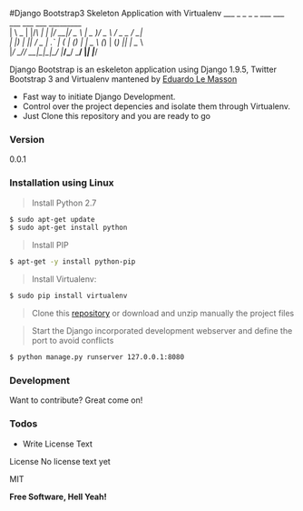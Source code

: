 #Django Bootstrap3 Skeleton Application with Virtualenv
 ___     _  _   _  _  ___  ___    ___  ___   ___ _________ <br>
|   \ _ | |/_\ | \| |/ __|/ _ \  | _ )/ _ \ / _ \_   _/ __|<br>
| |) | || / _ \| .` | (_ | (_) | | _ \ (_) | (_) || | \__ \ <br>
|___/ \__/_/ \_\_|\_|\___|\___/  |___/\___/ \___/ |_| |___/<br> 
                                                                                 

Django Bootstrap is an eskeleton application using Django 1.9.5, Twitter Bootstrap 3 and Virtualenv mantened by [Eduardo Le Masson]

  - Fast way to initiate Django Development.
  - Control over the project depencies and isolate them through Virtualenv.
  - Just Clone this repository and you are ready to go

### Version
0.0.1


### Installation using Linux 

>Install Python 2.7
```sh
$ sudo apt-get update
$ sudo apt-get install python
```

>Install PIP
```sh
$ apt-get -y install python-pip
```

>Install Virtualenv:

```sh
$ sudo pip install virtualenv
```
> Clone this [repository] or download and unzip manually the project files 

>Start the Django incorporated development webserver and define the port to avoid conflicts

```sh
$ python manage.py runserver 127.0.0.1:8080
```

### Development

Want to contribute? Great come on!


### Todos

 - Write License Text
 

License
No license text yet

MIT


**Free Software, Hell Yeah!**


   
   [repository]: <https://github.com/edulemasson/django_virtualenv.git>
   [eduardo le masson]: <https://linkedin.com/in/edulemasson>
   [django]: <https://djangoproject.com>
   [Twitter Bootstrap]: <http://twitter.github.com/bootstrap/>
   [keymaster.js]: <https://github.com/madrobby/keymaster>


